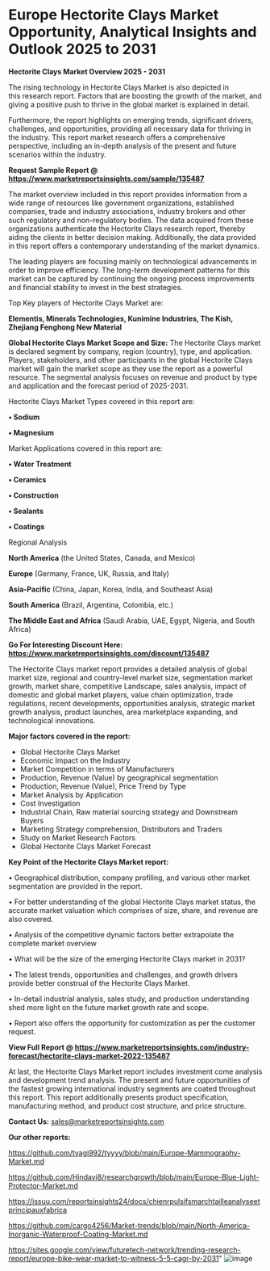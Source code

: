 # Europe Hectorite Clays Market Opportunity, Analytical Insights and Outlook 2025 to 2031

<Strong> Hectorite Clays Market Overview 2025 - 2031</strong>

The rising technology in Hectorite Clays Market is also depicted in this research report. Factors that are boosting the growth of the market, and giving a positive push to thrive in the global market is explained in detail.

Furthermore, the report highlights on emerging trends, significant drivers, challenges, and opportunities, providing all necessary data for thriving in the industry. This report market research offers a comprehensive perspective, including an in-depth analysis of the present and future scenarios within the industry.

<strong>Request Sample Report @ <a href=https://www.marketreportsinsights.com/sample/135487>https://www.marketreportsinsights.com/sample/135487</a></strong>

The market overview included in this report provides information from a wide range of resources like government organizations, established companies, trade and industry associations, industry brokers and other such regulatory and non-regulatory bodies. The data acquired from these organizations authenticate the Hectorite Clays research report, thereby aiding the clients in better decision making. Additionally, the data provided in this report offers a contemporary understanding of the market dynamics.

The leading players are focusing mainly on technological advancements in order to improve efficiency. The long-term development patterns for this market can be captured by continuing the ongoing process improvements and financial stability to invest in the best strategies.

Top Key players of Hectorite Clays Market are:

<strong>Elementis, Minerals Technologies, Kunimine Industries, The Kish, Zhejiang Fenghong New Material</strong>

<strong><b>Global Hectorite Clays Market Scope and Size:</b></strong>
The Hectorite Clays market is declared segment by company, region (country), type, and application. Players, stakeholders, and other participants in the global Hectorite Clays market will gain the market scope as they use the report as a powerful resource. The segmental analysis focuses on revenue and product by type and application and the forecast period of 2025-2031.

Hectorite Clays Market Types covered in this report are:

<strong>• Sodium

• Magnesium</strong>

Market Applications covered in this report are:

<strong>• Water Treatment

• Ceramics

• Construction

• Sealants

• Coatings</strong> 

Regional Analysis

<strong>North America</strong> (the United States, Canada, and Mexico)

<strong>Europe</strong> (Germany, France, UK, Russia, and Italy)

<strong>Asia-Pacific</strong> (China, Japan, Korea, India, and Southeast Asia)

<strong>South America</strong> (Brazil, Argentina, Colombia, etc.)

<strong>The Middle East and Africa</strong> (Saudi Arabia, UAE, Egypt, Nigeria, and South Africa)

<strong>Go For Interesting Discount Here: <a href=https://www.marketreportsinsights.com/discount/135487>https://www.marketreportsinsights.com/discount/135487</a></strong>

The Hectorite Clays market report provides a detailed analysis of global market size, regional and country-level market size, segmentation market growth, market share, competitive Landscape, sales analysis, impact of domestic and global market players, value chain optimization, trade regulations, recent developments, opportunities analysis, strategic market growth analysis, product launches, area marketplace expanding, and technological innovations.

<strong><b>Major factors covered in the report:</b></strong>
<ul>
  <li>Global Hectorite Clays Market </li>
  <li>Economic Impact on the Industry</li>
  <li>Market Competition in terms of Manufacturers</li>
  <li>Production, Revenue (Value) by geographical segmentation</li>
  <li>Production, Revenue (Value), Price Trend by Type</li>
  <li>Market Analysis by Application</li>
  <li>Cost Investigation</li>
  <li>Industrial Chain, Raw material sourcing strategy and Downstream Buyers</li>
  <li>Marketing Strategy comprehension, Distributors and Traders</li>
  <li>Study on Market Research Factors</li>
  <li>Global Hectorite Clays Market Forecast</li>
</ul>

<strong><b>Key Point of the Hectorite Clays Market report:</b></strong>

• Geographical distribution, company profiling, and various other market segmentation are provided in the report.

• For better understanding of the global Hectorite Clays market status, the accurate market valuation which comprises of size, share, and revenue are also covered.

• Analysis of the competitive dynamic factors better extrapolate the complete market overview

• What will be the size of the emerging Hectorite Clays market in 2031?

• The latest trends, opportunities and challenges, and growth drivers provide better construal of the Hectorite Clays Market.

• In-detail industrial analysis, sales study, and production understanding shed more light on the future market growth rate and scope.

• Report also offers the opportunity for customization as per the customer request.

<strong><b>View Full Report @ <a href=https://www.marketreportsinsights.com/industry-forecast/hectorite-clays-market-2022-135487>https://www.marketreportsinsights.com/industry-forecast/hectorite-clays-market-2022-135487</a></b></strong>


At last, the Hectorite Clays Market report includes investment come analysis and development trend analysis. The present and future opportunities of the fastest growing international industry segments are coated throughout this report. This report additionally presents product specification, manufacturing method, and product cost structure, and price structure.

<strong>Contact Us:</strong>
sales@marketreportsinsights.com

<strong>Our other reports:</strong>

<a href=https://github.com/tyagi992/tyyyy/blob/main/Europe-Mammography-Market.md>https://github.com/tyagi992/tyyyy/blob/main/Europe-Mammography-Market.md</a>

<a href=https://github.com/Hindavi8/researchgrowth/blob/main/Europe-Blue-Light-Protector-Market.md>https://github.com/Hindavi8/researchgrowth/blob/main/Europe-Blue-Light-Protector-Market.md</a>

<a href=https://issuu.com/reportsinsights24/docs/chienrpulsifsmarchtailleanalyseetprincipauxfabrica>https://issuu.com/reportsinsights24/docs/chienrpulsifsmarchtailleanalyseetprincipauxfabrica</a>

<a href=https://github.com/cargo4256/Market-trends/blob/main/North-America-Inorganic-Waterproof-Coating-Market.md>https://github.com/cargo4256/Market-trends/blob/main/North-America-Inorganic-Waterproof-Coating-Market.md</a>

<a href=https://sites.google.com/view/futuretech-network/trending-research-report/europe-bike-wear-market-to-witness-5-5-cagr-by-2031>https://sites.google.com/view/futuretech-network/trending-research-report/europe-bike-wear-market-to-witness-5-5-cagr-by-2031</a>"
![image](https://github.com/user-attachments/assets/40b87307-6d14-4bf6-96fb-909bf48fa63d)
